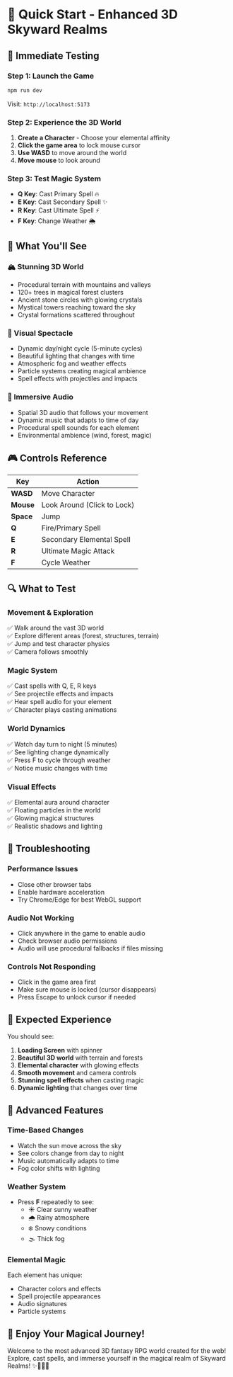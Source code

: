 # 🚀 Quick Start - Enhanced 3D Skyward Realms

## 🎯 **Immediate Testing**

### **Step 1: Launch the Game**
```bash
npm run dev
```
Visit: `http://localhost:5173`

### **Step 2: Experience the 3D World**
1. **Create a Character** - Choose your elemental affinity
2. **Click the game area** to lock mouse cursor
3. **Use WASD** to move around the world
4. **Move mouse** to look around

### **Step 3: Test Magic System**
- **Q Key**: Cast Primary Spell 🔥
- **E Key**: Cast Secondary Spell ✨
- **R Key**: Cast Ultimate Spell ⚡
- **F Key**: Change Weather 🌦️

## 🌟 **What You'll See**

### **🏔️ Stunning 3D World**
- Procedural terrain with mountains and valleys
- 120+ trees in magical forest clusters
- Ancient stone circles with glowing crystals
- Mystical towers reaching toward the sky
- Crystal formations scattered throughout

### **🎨 Visual Spectacle**
- Dynamic day/night cycle (5-minute cycles)
- Beautiful lighting that changes with time
- Atmospheric fog and weather effects
- Particle systems creating magical ambience
- Spell effects with projectiles and impacts

### **🎵 Immersive Audio**
- Spatial 3D audio that follows your movement
- Dynamic music that adapts to time of day
- Procedural spell sounds for each element
- Environmental ambience (wind, forest, magic)

## 🎮 **Controls Reference**

| Key | Action |
|-----|--------|
| **WASD** | Move Character |
| **Mouse** | Look Around (Click to Lock) |
| **Space** | Jump |
| **Q** | Fire/Primary Spell |
| **E** | Secondary Elemental Spell |
| **R** | Ultimate Magic Attack |
| **F** | Cycle Weather |

## 🔍 **What to Test**

### **Movement & Exploration**
✅ Walk around the vast 3D world  
✅ Explore different areas (forest, structures, terrain)  
✅ Jump and test character physics  
✅ Camera follows smoothly  

### **Magic System**
✅ Cast spells with Q, E, R keys  
✅ See projectile effects and impacts  
✅ Hear spell audio for your element  
✅ Character plays casting animations  

### **World Dynamics**
✅ Watch day turn to night (5 minutes)  
✅ See lighting change dynamically  
✅ Press F to cycle through weather  
✅ Notice music changes with time  

### **Visual Effects**
✅ Elemental aura around character  
✅ Floating particles in the world  
✅ Glowing magical structures  
✅ Realistic shadows and lighting  

## 🐛 **Troubleshooting**

### **Performance Issues**
- Close other browser tabs
- Enable hardware acceleration
- Try Chrome/Edge for best WebGL support

### **Audio Not Working**
- Click anywhere in the game to enable audio
- Check browser audio permissions
- Audio will use procedural fallbacks if files missing

### **Controls Not Responding**
- Click in the game area first
- Make sure mouse is locked (cursor disappears)
- Press Escape to unlock cursor if needed

## 🎯 **Expected Experience**

You should see:
1. **Loading Screen** with spinner
2. **Beautiful 3D world** with terrain and forests
3. **Elemental character** with glowing effects
4. **Smooth movement** and camera controls
5. **Stunning spell effects** when casting magic
6. **Dynamic lighting** that changes over time

## 🌟 **Advanced Features**

### **Time-Based Changes**
- Watch the sun move across the sky
- See colors change from day to night
- Music automatically adapts to time
- Fog color shifts with lighting

### **Weather System**
- Press **F** repeatedly to see:
  - ☀️ Clear sunny weather
  - 🌧️ Rainy atmosphere
  - ❄️ Snowy conditions  
  - 🌫️ Thick fog

### **Elemental Magic**
Each element has unique:
- Character colors and effects
- Spell projectile appearances
- Audio signatures
- Particle systems

## 🎉 **Enjoy Your Magical Journey!**

Welcome to the most advanced 3D fantasy RPG world created for the web! Explore, cast spells, and immerse yourself in the magical realm of Skyward Realms! ✨🧙‍♂️🏰